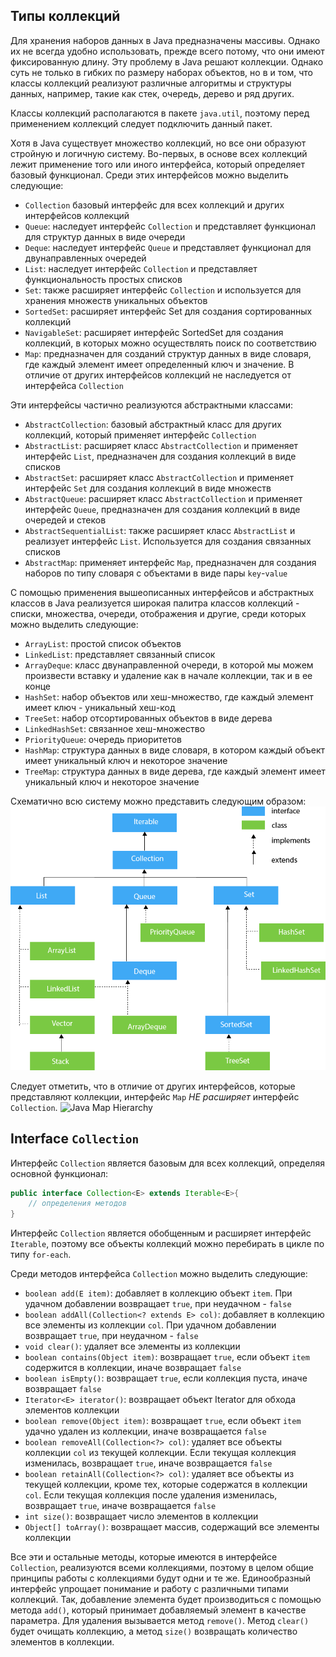 ## Типы коллекций
Для хранения наборов данных в Java предназначены массивы. Однако их не всегда удобно использовать, прежде всего потому, что они имеют фиксированную длину. Эту проблему в Java решают коллекции. Однако суть не только в гибких по размеру наборах объектов, но в и том, что классы коллекций реализуют различные алгоритмы и структуры данных, например, такие как стек, очередь, дерево и ряд других.

Классы коллекций располагаются в пакете `java.util`, поэтому перед применением коллекций следует подключить данный пакет.

Хотя в Java существует множество коллекций, но все они образуют стройную и логичную систему. Во-первых, в основе всех коллекций лежит применение того или иного интерфейса, который определяет базовый функционал. Среди этих интерфейсов можно выделить следующие:

- `Collection` базовый интерфейс для всех коллекций и других интерфейсов коллекций
- `Queue`: наследует интерфейс `Collection` и представляет функционал для структур данных в виде очереди
- `Deque`: наследует интерфейс `Queue` и представляет функционал для двунаправленных очередей
- `List`: наследует интерфейс `Collection` и представляет функциональность простых списков
- `Set`: также расширяет интерфейс `Collection` и используется для хранения множеств уникальных объектов
- `SortedSet`: расширяет интерфейс Set для создания сортированных коллекций
- `NavigableSet`: расширяет интерфейс SortedSet для создания коллекций, в которых можно осуществлять поиск по соответствию
- `Map`: предназначен для созданий структур данных в виде словаря, где каждый элемент имеет определенный ключ и значение. В отличие от других интерфейсов коллекций не наследуется от интерфейса `Collection`

Эти интерфейсы частично реализуются абстрактными классами:
- `AbstractCollection`: базовый абстрактный класс для других коллекций, который применяет интерфейс `Collection`
- `AbstractList`: расширяет класс `AbstractCollection` и применяет интерфейс `List`, предназначен для создания коллекций в виде списков
- `AbstractSet`: расширяет класс `AbstractCollection` и применяет интерфейс `Set` для создания коллекций в виде множеств
- `AbstractQueue`: расширяет класс `AbstractCollection` и применяет интерфейс `Queue`, предназначен для создания коллекций в виде очередей и стеков
- `AbstractSequentialList`: также расширяет класс `AbstractList` и реализует интерфейс `List`. Используется для создания связанных списков
- `AbstractMap`: применяет интерфейс `Map`, предназначен для создания наборов по типу словаря с объектами в виде пары `key`-`value`

С помощью применения вышеописанных интерфейсов и абстрактных классов в Java реализуется широкая палитра классов коллекций - списки, множества, очереди, отображения и другие, среди которых можно выделить следующие:
- `ArrayList`: простой список объектов
- `LinkedList`: представляет связанный список
- `ArrayDeque`: класс двунаправленной очереди, в которой мы можем произвести вставку и удаление как в начале коллекции, так и в ее конце
- `HashSet`: набор объектов или хеш-множество, где каждый элемент имеет ключ - уникальный хеш-код
- `TreeSet`: набор отсортированных объектов в виде дерева
- `LinkedHashSet`: связанное хеш-множество
- `PriorityQueue`: очередь приоритетов
- `HashMap`: структура данных в виде словаря, в котором каждый объект имеет уникальный ключ и некоторое значение
- `TreeMap`: структура данных в виде дерева, где каждый элемент имеет уникальный ключ и некоторое значение

Схематично всю систему можно представить следующим образом:
![Java Collection Hierarchy](res/img/java/collections/java-collection-hierarchy.png)

Следует отметить, что в отличие от других интерфейсов, которые представляют коллекции, интерфейс `Map` *НЕ расширяет* интерфейс `Collection`.
![Java Map Hierarchy](res/img/java/collections/java-map-hierarchy.png)


## Interface `Collection`
Интерфейс `Collection` является базовым для всех коллекций, определяя основной функционал:

```java
public interface Collection<E> extends Iterable<E>{
    // определения методов
}
```

Интерфейс `Collection` является обобщенным и расширяет интерфейс `Iterable`, поэтому все объекты коллекций можно перебирать в цикле по типу `for-each`.

Среди методов интерфейса `Collection` можно выделить следующие:
- `boolean add(E item)`: добавляет в коллекцию объект `item`. При удачном добавлении возвращает `true`, при неудачном - `false`
- `boolean addAll(Collection<? extends E> col)`: добавляет в коллекцию все элементы из коллекции `col`. При удачном добавлении возвращает `true`, при неудачном - `false`
- `void clear()`: удаляет все элементы из коллекции
- `boolean contains(Object item)`: возвращает `true`, если объект `item` содержится в коллекции, иначе возвращает `false`
- `boolean isEmpty()`: возвращает `true`, если коллекция пуста, иначе возвращает `false`
- `Iterator<E> iterator()`: возвращает объект Iterator для обхода элементов коллекции
- `boolean remove(Object item)`: возвращает `true`, если объект `item` удачно удален из коллекции, иначе возвращается `false`
- `boolean removeAll(Collection<?> col)`: удаляет все объекты коллекции `col` из текущей коллекции. Если текущая коллекция изменилась, возвращает `true`, иначе возвращается `false`
- `boolean retainAll(Collection<?> col)`: удаляет все объекты из текущей коллекции, кроме тех, которые содержатся в коллекции `col`. Если текущая коллекция после удаления изменилась, возвращает `true`, иначе возвращается `false`
- `int size()`: возвращает число элементов в коллекции
- `Object[] toArray()`: возвращает массив, содержащий все элементы коллекции

Все эти и остальные методы, которые имеются в интерфейсе `Collection`, реализуются всеми коллекциями, поэтому в целом общие принципы работы с коллекциями будут одни и те же. Единообразный интерфейс упрощает понимание и работу с различными типами коллекций. Так, добавление элемента будет производиться с помощью метода `add()`, который принимает добавляемый элемент в качестве параметра. Для удаления вызывается метод `remove()`. Метод `clear()` будет очищать коллекцию, а метод `size()` возвращать количество элементов в коллекции.